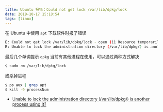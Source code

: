 ```yaml
---
title: Ubuntu 报错：Could not get lock /var/lib/dpkg/lock
date: 2018-10-17 15:10:54
tags: [linux]
---
```


在 Ubuntu 中使用 `apt` 下载软件时报了错误
<!-- more --><!-- toc -->
```bash
E: Could not get lock /var/lib/dpkg/lock - open (11 Resource temporarily unavailable)
E: Unable to lock the administration directory (/var/lib/dpkg/) is another process using it?
```

最后几个单词提示 `dpkg` 当前有其他进程在使用，可以通过两种方式解决

```bash
$ sudo rm /var/lib/dpkg/lock
```

或杀掉进程

```bash
$ ps aux | grep apt
$ kill -9 processNum
```

- [Unable to lock the administration directory (/var/lib/dpkg/) is another process using it?](https://askubuntu.com/questions/15433/unable-to-lock-the-administration-directory-var-lib-dpkg-is-another-process)
